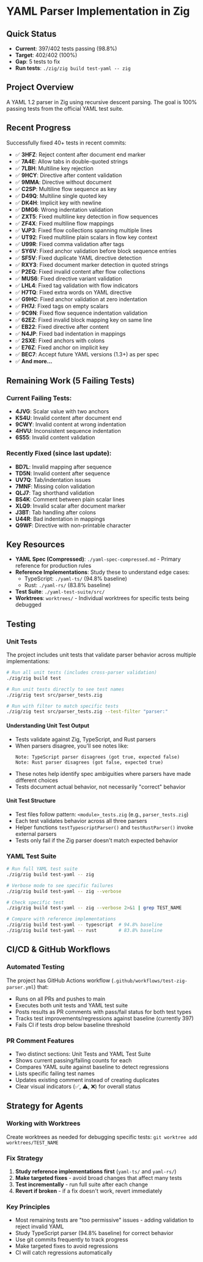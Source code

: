 # YAML Parser Implementation in Zig

## Quick Status

- **Current**: 397/402 tests passing (98.8%)
- **Target**: 402/402 (100%)
- **Gap**: 5 tests to fix
- **Run tests**: `./zig/zig build test-yaml -- zig`

## Project Overview

A YAML 1.2 parser in Zig using recursive descent parsing. The goal is 100% passing tests from the official YAML test suite.

## Recent Progress

Successfully fixed 40+ tests in recent commits:

- ✅ **3HFZ**: Reject content after document end marker
- ✅ **7A4E**: Allow tabs in double-quoted strings
- ✅ **7LBH**: Multiline key rejection
- ✅ **9HCY**: Directive after content validation
- ✅ **9MMA**: Directive without document
- ✅ **C2SP**: Multiline flow sequence as key
- ✅ **D49Q**: Multiline single quoted key
- ✅ **DK4H**: Implicit key with newline
- ✅ **DMG6**: Wrong indentation validation
- ✅ **ZXT5**: Fixed multiline key detection in flow sequences
- ✅ **ZF4X**: Fixed multiline flow mappings
- ✅ **VJP3**: Fixed flow collections spanning multiple lines
- ✅ **UT92**: Fixed multiline plain scalars in flow key context
- ✅ **U99R**: Fixed comma validation after tags
- ✅ **SY6V**: Fixed anchor validation before block sequence entries
- ✅ **SF5V**: Fixed duplicate YAML directive detection
- ✅ **RXY3**: Fixed document marker detection in quoted strings
- ✅ **P2EQ**: Fixed invalid content after flow collections
- ✅ **MUS6**: Fixed directive variant validation
- ✅ **LHL4**: Fixed tag validation with flow indicators
- ✅ **H7TQ**: Fixed extra words on YAML directive
- ✅ **G9HC**: Fixed anchor validation at zero indentation
- ✅ **FH7J**: Fixed tags on empty scalars
- ✅ **9C9N**: Fixed flow sequence indentation validation
- ✅ **62EZ**: Fixed invalid block mapping key on same line
- ✅ **EB22**: Fixed directive after content
- ✅ **N4JP**: Fixed bad indentation in mappings
- ✅ **2SXE**: Fixed anchors with colons
- ✅ **E76Z**: Fixed anchor on implicit key
- ✅ **BEC7**: Accept future YAML versions (1.3+) as per spec
- ✅ **And more...**

## Remaining Work (5 Failing Tests)

### Current Failing Tests:

- **4JVG**: Scalar value with two anchors
- **KS4U**: Invalid content after document end
- **9CWY**: Invalid content at wrong indentation
- **4HVU**: Inconsistent sequence indentation
- **6S55**: Invalid content validation

### Recently Fixed (since last update):

- **BD7L**: Invalid mapping after sequence
- **TD5N**: Invalid content after sequence
- **UV7Q**: Tab/indentation issues
- **7MNF**: Missing colon validation
- **QLJ7**: Tag shorthand validation
- **BS4K**: Comment between plain scalar lines
- **XLQ9**: Invalid scalar after document marker
- **J3BT**: Tab handling after colons
- **U44R**: Bad indentation in mappings
- **Q9WF**: Directive with non-printable character

## Key Resources

- **YAML Spec (Compressed)**: `./yaml-spec-compressed.md` - Primary reference for production rules
- **Reference Implementations**: Study these to understand edge cases:
  - TypeScript: `./yaml-ts/` (94.8% baseline)
  - Rust: `./yaml-rs/` (83.8% baseline)
- **Test Suite**: `./yaml-test-suite/src/`
- **Worktrees**: `worktrees/` - Individual worktrees for specific tests being debugged

## Testing

### Unit Tests

The project includes unit tests that validate parser behavior across multiple implementations:

```bash
# Run all unit tests (includes cross-parser validation)
./zig/zig build test

# Run unit tests directly to see test names
./zig/zig test src/parser_tests.zig

# Run with filter to match specific tests
./zig/zig test src/parser_tests.zig --test-filter "parser:"
```

#### Understanding Unit Test Output

- Tests validate against Zig, TypeScript, and Rust parsers
- When parsers disagree, you'll see notes like:
  ```
  Note: TypeScript parser disagrees (got true, expected false)
  Note: Rust parser disagrees (got false, expected true)
  ```
- These notes help identify spec ambiguities where parsers have made different choices
- Tests document actual behavior, not necessarily "correct" behavior

#### Unit Test Structure

- Test files follow pattern: `<module>_tests.zig` (e.g., `parser_tests.zig`)
- Each test validates behavior across all three parsers
- Helper functions `testTypescriptParser()` and `testRustParser()` invoke external parsers
- Tests only fail if the Zig parser doesn't match expected behavior

### YAML Test Suite
```bash
# Run full YAML test suite
./zig/zig build test-yaml -- zig

# Verbose mode to see specific failures
./zig/zig build test-yaml -- zig --verbose

# Check specific test
./zig/zig build test-yaml -- zig --verbose 2>&1 | grep TEST_NAME

# Compare with reference implementations
./zig/zig build test-yaml -- typescript  # 94.8% baseline
./zig/zig build test-yaml -- rust        # 83.8% baseline
```

## CI/CD & GitHub Workflows

### Automated Testing
The project has GitHub Actions workflow (`.github/workflows/test-zig-parser.yml`) that:
- Runs on all PRs and pushes to main
- Executes both unit tests and YAML test suite
- Posts results as PR comments with pass/fail status for both test types
- Tracks test improvements/regressions against baseline (currently 397)
- Fails CI if tests drop below baseline threshold

### PR Comment Features
- Two distinct sections: Unit Tests and YAML Test Suite
- Shows current passing/failing counts for each
- Compares YAML suite against baseline to detect regressions
- Lists specific failing test names
- Updates existing comment instead of creating duplicates
- Clear visual indicators (✅, ⚠️, ❌) for overall status

## Strategy for Agents

### Working with Worktrees

Create worktrees as needed for debugging specific tests: `git worktree add worktrees/TEST_NAME`

### Fix Strategy

1. **Study reference implementations first** (`yaml-ts/` and `yaml-rs/`)
2. **Make targeted fixes** - avoid broad changes that affect many tests
3. **Test incrementally** - run full suite after each change
4. **Revert if broken** - if a fix doesn't work, revert immediately

### Key Principles

- Most remaining tests are "too permissive" issues - adding validation to reject invalid YAML
- Study TypeScript parser (94.8% baseline) for correct behavior
- Use git commits frequently to track progress
- Make targeted fixes to avoid regressions
- CI will catch regressions automatically
